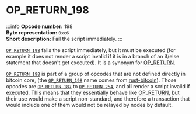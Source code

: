 # OP_RETURN_198
:::info
**Opcode number:** 198  
**Byte representation:** `0xc6`  
**Short description:** Fail the script immediately.
:::

[`OP_RETURN_198`](./OP_RETURN_198.md) fails the script immediately, but it must be executed (for example it does not render a script invalid if it is in a branch of an if/else statement that doesn't get executed). It is a synonym for [OP_RETURN](./OP_RETURN.md).

[`OP_RETURN_198`](./OP_RETURN_198.md) is part of a group of opcodes that are not defined directly in bitcoin core, (the [`OP_RETURN_198`](./OP_RETURN_198.md) name comes from [rust-bitcoin](https://docs.rs/bitcoin/latest/src/bitcoin/blockdata/opcodes.rs.html)). Those opcodes are [`OP_RETURN_187`](./OP_RETURN_187.md) to [`OP_RETURN_254`](./OP_RETURN_254.md), and all render a script invalid if executed. This means that they essentially behave like [OP_RETURN](./OP_RETURN.md), but their use would make a script non-standard, and therefore a transaction that would include one of them would not be relayed by nodes by default.
